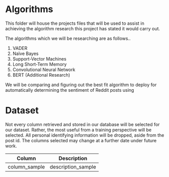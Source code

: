 # Algorithms

This folder will house the projects files that will be used to assist in achieving the algorithm research this project has stated it would carry out.

The algorithms which we will be researching are as follows..
1. VADER
2. Naïve Bayes
3. Support-Vector Machines
4. Long Short-Term Memory
5. Convolutional Neural Network
6. BERT (Additional Research)

We will be comparing and figuring out the best fit algorithm to deploy for automatically determining the sentiment of Reddit posts using

# Dataset
Not every column retrieved and stored in our database will be selected for our dataset. Rather, the most useful from a training perspective will be selected. All personal identifying information will be dropped, aside from the post id. The columns selected may change at a further date under future work.

| Column | Description |
| --- | --- |
| column_sample | description_sample | 